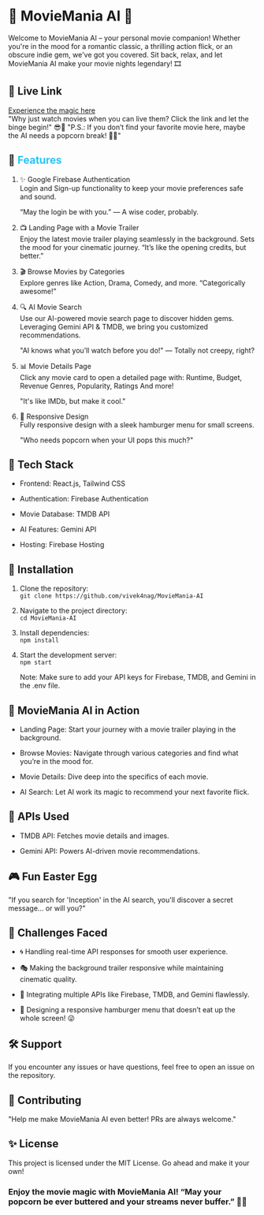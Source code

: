# 🎥 MovieMania AI 🌟

Welcome to MovieMania AI – your personal movie companion! Whether you're in the mood for a romantic classic, a thrilling action flick, or an obscure indie gem, we've got you covered. Sit back, relax, and let MovieMania AI make your movie nights legendary! 🎞️

## 🔗 Live Link

[Experience the magic here](https://moviemania-ai.vercel.app/)
<br>
"Why just watch movies when you can live them? Click the link and let the binge begin!" 😎🍿
"P.S.: If you don’t find your favorite movie here, maybe the AI needs a popcorn break! 🍕🤖"

## 🌆 <span style="color:#29c4f6">Features

1. ✨ Google Firebase Authentication <br>
Login and Sign-up functionality to keep your movie preferences safe and sound.

   “May the login be with you.” — A wise coder, probably.

2. 📺 Landing Page with a Movie Trailer <br>
Enjoy the latest movie trailer playing seamlessly in the background.
Sets the mood for your cinematic journey. “It’s like the opening credits, but better.”

3. 🎬 Browse Movies by Categories <br>
Explore genres like Action, Drama, Comedy, and more.
“Categorically awesome!”

4. 🔍 AI Movie Search <br>
Use our AI-powered movie search page to discover hidden gems.
Leveraging Gemini API & TMDB, we bring you customized recommendations.

   "AI knows what you’ll watch before you do!" — Totally not creepy, right?

5. 📊 Movie Details Page <br>
Click any movie card to open a detailed page with:
Runtime, Budget, Revenue
Genres, Popularity, Ratings
And more! <br>

   "It's like IMDb, but make it cool."

6. 👟 Responsive Design <br>
Fully responsive design with a sleek hamburger menu for small screens.

   "Who needs popcorn when your UI pops this much?"

## 🚀 Tech Stack

- Frontend: React.js, Tailwind CSS

- Authentication: Firebase Authentication

-  Movie Database: TMDB API

- AI Features: Gemini API

- Hosting: Firebase Hosting

## 📲 Installation

1. Clone the repository:<br>
`git clone https://github.com/vivek4nag/MovieMania-AI`

2. Navigate to the project directory: <br>
   `cd MovieMania-AI`

3. Install dependencies: <br>
   `npm install`

4. Start the development server:
   <br>
`npm start`

   Note: Make sure to add your API keys for Firebase, TMDB, and Gemini in the .env file.

## 🍿 MovieMania AI in Action

- Landing Page: Start your journey with a movie trailer playing in the background.

- Browse Movies: Navigate through various categories and find what you’re in the mood for.

- Movie Details: Dive deep into the specifics of each movie.

- AI Search: Let AI work its magic to recommend your next favorite flick.

## 🎥 APIs Used

- TMDB API: Fetches movie details and images.

- Gemini API: Powers AI-driven movie recommendations.

## 🎮 Fun Easter Egg

"If you search for 'Inception' in the AI search, you'll discover a secret message... or will you?"

## 🎢 Challenges Faced

- 🌀 Handling real-time API responses for smooth user experience.

- 🎭 Making the background trailer responsive while maintaining cinematic quality.

- 🧩 Integrating multiple APIs like Firebase, TMDB, and Gemini flawlessly.

- 🍔 Designing a responsive hamburger menu that doesn’t eat up the whole screen! 😜

## 🛠️ Support

   If you encounter any issues or have questions, feel free to open an issue on the repository.

## 🙌 Contributing

"Help me make MovieMania AI even better! PRs are always welcome."

## ✨ License

This project is licensed under the MIT License. Go ahead and make it your own!

### Enjoy the movie magic with MovieMania AI! “May your popcorn be ever buttered and your streams never buffer.” 🍿✨

